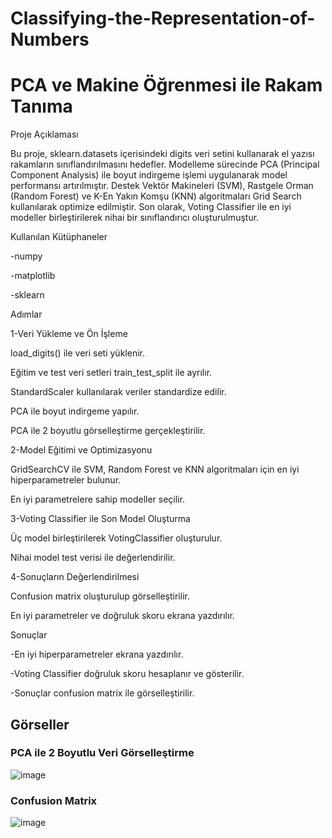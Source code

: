 # Classifying-the-Representation-of-Numbers
# PCA ve Makine Öğrenmesi ile Rakam Tanıma

Proje Açıklaması

Bu proje, sklearn.datasets içerisindeki digits veri setini kullanarak el yazısı rakamların sınıflandırılmasını hedefler. Modelleme sürecinde PCA (Principal Component Analysis) ile boyut indirgeme işlemi uygulanarak model performansı artırılmıştır. Destek Vektör Makineleri (SVM), Rastgele Orman (Random Forest) ve K-En Yakın Komşu (KNN) algoritmaları Grid Search kullanılarak optimize edilmiştir. Son olarak, Voting Classifier ile en iyi modeller birleştirilerek nihai bir sınıflandırıcı oluşturulmuştur.

Kullanılan Kütüphaneler

-numpy

-matplotlib

-sklearn

Adımlar

1-Veri Yükleme ve Ön İşleme

  load_digits() ile veri seti yüklenir.

  Eğitim ve test veri setleri train_test_split ile ayrılır.

  StandardScaler kullanılarak veriler standardize edilir.

  PCA ile boyut indirgeme yapılır.

  PCA ile 2 boyutlu görselleştirme gerçekleştirilir.

2-Model Eğitimi ve Optimizasyonu

  GridSearchCV ile SVM, Random Forest ve KNN algoritmaları için en iyi hiperparametreler bulunur.

  En iyi parametrelere sahip modeller seçilir.

3-Voting Classifier ile Son Model Oluşturma

  Üç model birleştirilerek VotingClassifier oluşturulur.

  Nihai model test verisi ile değerlendirilir.

4-Sonuçların Değerlendirilmesi

  Confusion matrix oluşturulup görselleştirilir.

  En iyi parametreler ve doğruluk skoru ekrana yazdırılır.

Sonuçlar

-En iyi hiperparametreler ekrana yazdırılır.

-Voting Classifier doğruluk skoru hesaplanır ve gösterilir.

-Sonuçlar confusion matrix ile görselleştirilir.

## Görseller

### PCA ile 2 Boyutlu Veri Görselleştirme
![image](https://github.com/user-attachments/assets/f0d0dd1a-1b4d-411e-bb6b-048b33b2f435)

### Confusion Matrix
![image](https://github.com/user-attachments/assets/089d283f-b9fc-4091-adb2-07c0d3747433)

